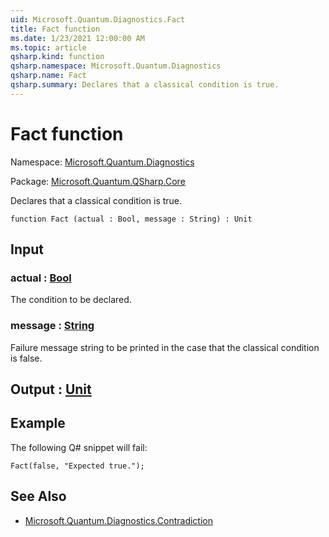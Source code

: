 ```yaml
---
uid: Microsoft.Quantum.Diagnostics.Fact
title: Fact function
ms.date: 1/23/2021 12:00:00 AM
ms.topic: article
qsharp.kind: function
qsharp.namespace: Microsoft.Quantum.Diagnostics
qsharp.name: Fact
qsharp.summary: Declares that a classical condition is true.
---
```


# Fact function

Namespace: [Microsoft.Quantum.Diagnostics](xref:Microsoft.Quantum.Diagnostics)

Package: [Microsoft.Quantum.QSharp.Core](https://nuget.org/packages/Microsoft.Quantum.QSharp.Core)


Declares that a classical condition is true.

```qsharp
function Fact (actual : Bool, message : String) : Unit
```


## Input

### actual : [Bool](xref:microsoft.quantum.lang-ref.bool)

The condition to be declared.


### message : [String](xref:microsoft.quantum.lang-ref.string)

Failure message string to be printed in the case that the classical
condition is false.



## Output : [Unit](xref:microsoft.quantum.lang-ref.unit)



## Example

The following Q# snippet will fail:

```qsharp
Fact(false, "Expected true.");
```

## See Also

- [Microsoft.Quantum.Diagnostics.Contradiction](xref:Microsoft.Quantum.Diagnostics.Contradiction)